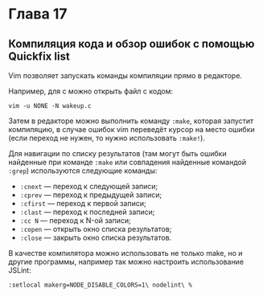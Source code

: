 # Глава 17

## Компиляция кода и обзор ошибок с помощью Quickfix list

Vim позволяет запускать команды компиляции прямо в редакторе.

Например, для c можно открыть файл с кодом:

```
vim -u NONE -N wakeup.c
```

Затем в редакторе можно выполнить команду `:make`, которая запустит компиляцию, в случае ошибок vim переведёт курсор на место ошибки (если переход не нужен, то нужно использовать `:make!`).

Для навигации по списку результатов (там могут быть ошибки найденные при команде `:make`  или совпадения найденные командой `:grep`) используются следующие команды:

* `:cnext` — переход к следующей записи;
* `:cprev` — переход к предыдущей записи;
* `:cfirst` — переход к первой записи;
* `:clast` — переход к последней записи;
* `:cc N` — переход к N-ой записи;
* `:copen` — открыть окно списка результатов;
* `:close` — закрыть окно списка результатов.

В качестве компилятора можно использовать не только make, но и другие программы, например так можно настроить использование JSLint:

```
:setlocal makerg=NODE_DISABLE_COLORS=1\ nodelint\ %
```

